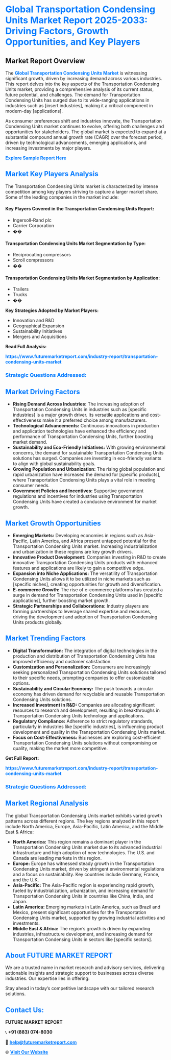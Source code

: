 <h1 style="color: #007BFF;">Global Transportation Condensing Units Market Report 2025-2033: Driving Factors, Growth Opportunities, and Key Players</h1>

<section id="overview">
<h2>Market Report Overview</h2>
<p>The <a href="https://www.futuremarketreport.com/industry-report/transportation-condensing-units-market" style="color: #007BFF; text-decoration: none;"><strong>Global Transportation Condensing Units Market</strong></a> is witnessing significant growth, driven by increasing demand across various industries. This report delves into the key aspects of the Transportation Condensing Units market, providing a comprehensive analysis of its current status, future potential, and challenges. The demand for Transportation Condensing Units has surged due to its wide-ranging applications in industries such as [insert industries], making it a critical component in modern-day [applications].</p>
<p>As consumer preferences shift and industries innovate, the Transportation Condensing Units market continues to evolve, offering both challenges and opportunities for stakeholders. The global market is expected to expand at a substantial compound annual growth rate (CAGR) over the forecast period, driven by technological advancements, emerging applications, and increasing investments by major players.</p>
</section>

<section id="overview">
<p><a href="https://www.futuremarketreport.com/request-sample/reportId=118327" style="color: #007BFF; text-decoration: none;"><strong>Explore Sample Report Here</strong></a></p>
</section>

<section id="key-players">
<h2 style="color: #007BFF;">Market Key Players Analysis</h2>
<p>The Transportation Condensing Units market is characterized by intense competition among key players striving to capture a larger market share. Some of the leading companies in the market include:</p>
<h4>Key Players Covered in the Transportation Condensing Units Report:</h4>
<ul><li>Ingersoll-Rand plc</li><li>Carrier Corporation</li><li>��</li></ul>
<h4>Transportation Condensing Units Market Segmentation by Type:</h4>
<ul><li>Reciprocating compressors</li><li>Scroll compressors</li><li>��</li></ul>

<h4>Transportation Condensing Units Market Segmentation by Application:</h4>
<ul><li>Trailers</li><li>Trucks</li><li>��</li></ul>
<p><strong>Key Strategies Adopted by Market Players:</strong></p>
<ul>
<li>Innovation and R&D</li>
<li>Geographical Expansion</li>
<li>Sustainability Initiatives</li>
<li>Mergers and Acquisitions</li>
</ul>
</section>

<section>
<p><strong>Read Full Analysis: </strong></p><a href="https://www.futuremarketreport.com/industry-report/transportation-condensing-units-market" style="color: #007BFF; text-decoration: none;"><strong>https://www.futuremarketreport.com/industry-report/transportation-condensing-units-market</strong></a>
<h3 style="color: #007BFF;">Strategic Questions Addressed:</h3>
</section>

<section id="driving-factors">
<h2 style="color: #007BFF;">Market Driving Factors</h2>
<ul>
<li><strong>Rising Demand Across Industries:</strong> The increasing adoption of Transportation Condensing Units in industries such as [specific industries] is a major growth driver. Its versatile applications and cost-effectiveness make it a preferred choice among manufacturers.</li>
<li><strong>Technological Advancements:</strong> Continuous innovations in production and application technologies have enhanced the efficiency and performance of Transportation Condensing Units, further boosting market demand.</li>
<li><strong>Sustainability and Eco-Friendly Initiatives:</strong> With growing environmental concerns, the demand for sustainable Transportation Condensing Units solutions has surged. Companies are investing in eco-friendly variants to align with global sustainability goals.</li>
<li><strong>Growing Population and Urbanization:</strong> The rising global population and rapid urbanization have increased the demand for [specific products], where Transportation Condensing Units plays a vital role in meeting consumer needs.</li>
<li><strong>Government Policies and Incentives:</strong> Supportive government regulations and incentives for industries using Transportation Condensing Units have created a conducive environment for market growth.</li>
</ul>
</section>

<section id="growth-opportunities">
<h2 style="color: #007BFF;">Market Growth Opportunities</h2>
<ul>
<li><strong>Emerging Markets:</strong> Developing economies in regions such as Asia-Pacific, Latin America, and Africa present untapped potential for the Transportation Condensing Units market. Increasing industrialization and urbanization in these regions are key growth drivers.</li>
<li><strong>Innovative Product Development:</strong> Companies investing in R&D to create innovative Transportation Condensing Units products with enhanced features and applications are likely to gain a competitive edge.</li>
<li><strong>Expansion into Niche Applications:</strong> The versatility of Transportation Condensing Units allows it to be utilized in niche markets such as [specific niches], creating opportunities for growth and diversification.</li>
<li><strong>E-commerce Growth:</strong> The rise of e-commerce platforms has created a surge in demand for Transportation Condensing Units used in [specific applications], further boosting market growth.</li>
<li><strong>Strategic Partnerships and Collaborations:</strong> Industry players are forming partnerships to leverage shared expertise and resources, driving the development and adoption of Transportation Condensing Units products globally.</li>
</ul>
</section>

<section id="trending-factors">
<h2 style="color: #007BFF;">Market Trending Factors</h2>
<ul>
<li><strong>Digital Transformation:</strong> The integration of digital technologies in the production and distribution of Transportation Condensing Units has improved efficiency and customer satisfaction.</li>
<li><strong>Customization and Personalization:</strong> Consumers are increasingly seeking personalized Transportation Condensing Units solutions tailored to their specific needs, prompting companies to offer customizable options.</li>
<li><strong>Sustainability and Circular Economy:</strong> The push towards a circular economy has driven demand for recyclable and reusable Transportation Condensing Units solutions.</li>
<li><strong>Increased Investment in R&D:</strong> Companies are allocating significant resources to research and development, resulting in breakthroughs in Transportation Condensing Units technology and applications.</li>
<li><strong>Regulatory Compliance:</strong> Adherence to strict regulatory standards, particularly in industries like [specific industries], is influencing product development and quality in the Transportation Condensing Units market.</li>
<li><strong>Focus on Cost-Effectiveness:</strong> Businesses are exploring cost-efficient Transportation Condensing Units solutions without compromising on quality, making the market more competitive.</li>
</ul>
</section>

<section>
<p><strong>Get Full Report: </strong></p><a href="https://www.futuremarketreport.com/industry-report/transportation-condensing-units-market" style="color: #007BFF; text-decoration: none;"><strong>https://www.futuremarketreport.com/industry-report/transportation-condensing-units-market</strong></a>
<h3 style="color: #007BFF;">Strategic Questions Addressed:</h3>
</section>


<section id="regional-analysis">
<h2 style="color: #007BFF;">Market Regional Analysis</h2>
<p>The global Transportation Condensing Units market exhibits varied growth patterns across different regions. The key regions analyzed in this report include North America, Europe, Asia-Pacific, Latin America, and the Middle East & Africa:</p>
<ul>
<li><strong>North America:</strong> This region remains a dominant player in the Transportation Condensing Units market due to its advanced industrial infrastructure and high adoption of new technologies. The U.S. and Canada are leading markets in this region.</li>
<li><strong>Europe:</strong> Europe has witnessed steady growth in the Transportation Condensing Units market, driven by stringent environmental regulations and a focus on sustainability. Key countries include Germany, France, and the U.K.</li>
<li><strong>Asia-Pacific:</strong> The Asia-Pacific region is experiencing rapid growth, fueled by industrialization, urbanization, and increasing demand for Transportation Condensing Units in countries like China, India, and Japan.</li>
<li><strong>Latin America:</strong> Emerging markets in Latin America, such as Brazil and Mexico, present significant opportunities for the Transportation Condensing Units market, supported by growing industrial activities and investments.</li>
<li><strong>Middle East & Africa:</strong> The region’s growth is driven by expanding industries, infrastructure development, and increasing demand for Transportation Condensing Units in sectors like [specific sectors].</li>
</ul>
</section>

<footer>
<h2 style="color: #007BFF;">About FUTURE MARKET REPORT</h2>
<p>We are a trusted name in market research and advisory services, delivering actionable insights and strategic support to businesses across diverse industries. Our expertise lies in offering:</p>

<p>Stay ahead in today’s competitive landscape with our tailored research solutions.</p>

<h2 style="color: #007BFF;">Contact Us:</h2>
<p><strong>FUTURE MARKET REPORT</strong></p>
<p>📞 <strong>+91 (883) 074-8030</strong></p>
<p>📧 <strong><a href="mailto:help@futuremarketreport.com" style="color: #007BFF;">help@futuremarketreport.com</a></strong></p>
<p>🌐 <strong><a href="https://www.futuremarketreport.com/" style="color: #007BFF;">Visit Our Website</a></strong></p>
</footer>